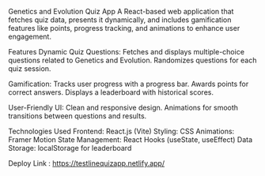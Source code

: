 Genetics and Evolution Quiz App
A React-based web application that fetches quiz data, presents it dynamically, and includes gamification features like points, progress tracking, and animations to enhance user engagement.

Features
Dynamic Quiz Questions:
Fetches and displays multiple-choice questions related to Genetics and Evolution.
Randomizes questions for each quiz session.

Gamification:
Tracks user progress with a progress bar.
Awards points for correct answers.
Displays a leaderboard with historical scores.

User-Friendly UI:
Clean and responsive design.
Animations for smooth transitions between questions and results.

Technologies Used
Frontend: React.js (Vite)
Styling: CSS
Animations: Framer Motion
State Management: React Hooks (useState, useEffect)
Data Storage: localStorage for leaderboard


Deploy Link : https://testlinequizapp.netlify.app/
